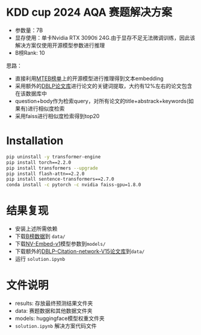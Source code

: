 # KDD cup 2024 AQA 赛题解决方案
+ 参数量：7B
+ 显存使用：单卡Nvidia RTX 3090ti 24G.由于显存不足无法微调训练，因此该解决方案仅使用开源模型参数进行推理
+ B榜Rank: 10


思路：
+ 直接利用[MTEB榜单](https://huggingface.co/spaces/mteb/leaderboard)上的开源模型进行推理得到文本embedding
+ 采用额外的[DBLP论文库](https://open.aminer.cn/open/article?id=655db2202ab17a072284bc0c)进行论文的关键词提取，大约有12%左右的论文包含在该数据库中
+ question+body作为检索query，对所有论文的title+abstrack+keywords(如果有)进行相似度检索
+ 采用faiss进行相似度检索得到top20


# Installation

```bash
pip uninstall -y transformer-engine
pip install torch==2.2.0
pip install transformers --upgrade
pip install flash-attn==2.2.0
pip install sentence-transformers==2.7.0
conda install -c pytorch -c nvidia faiss-gpu=1.8.0
```

# 结果复现
+ 安装上述所需依赖
+ 下载[B榜数据](https://www.biendata.xyz/competition/aqa_kdd_2024/data/)到 `data/`
+ 下载[NV-Embed-v1](https://huggingface.co/nvidia/NV-Embed-v1)模型参数到`models/`
+ 下载额外的[DBLP-Citation-network-V15论文库](https://opendata.aminer.cn/dataset/DBLP-Citation-network-V15.zip)到`data/`
+ 运行 `solution.ipynb`

# 文件说明
+ results: 存放最终预测结果文件夹
+ data: 赛题数据和其他数据文件夹
+ models: huggingface模型权重文件夹
+ `solution.ipynb` 解决方案代码文件